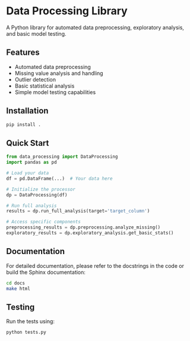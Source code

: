 # Data Processing Library

A Python library for automated data preprocessing, exploratory analysis, and basic model testing.

## Features

- Automated data preprocessing
- Missing value analysis and handling
- Outlier detection
- Basic statistical analysis
- Simple model testing capabilities

## Installation

```bash
pip install .
```

## Quick Start

```python
from data_processing import DataProcessing
import pandas as pd

# Load your data
df = pd.DataFrame(...)  # Your data here

# Initialize the processor
dp = DataProcessing(df)

# Run full analysis
results = dp.run_full_analysis(target='target_column')

# Access specific components
preprocessing_results = dp.preprocessing.analyze_missing()
exploratory_results = dp.exploratory_analysis.get_basic_stats()
```

## Documentation

For detailed documentation, please refer to the docstrings in the code or build the Sphinx documentation:

```bash
cd docs
make html
```

## Testing

Run the tests using:

```bash
python tests.py
```
